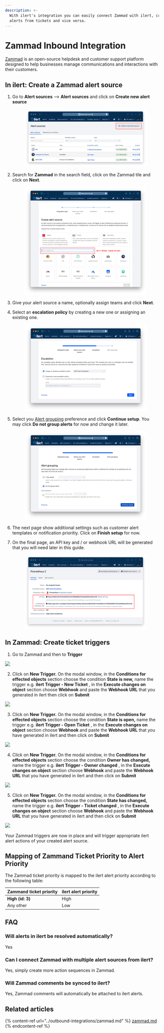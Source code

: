 ```yaml
---
description: >-
  With ilert's integration you can easily connect Zammad with ilert, create
  alerts from tickets and vice versa.
---
```


# Zammad Inbound Integration

[Zammad](https://zammad.com/en) is an open-source helpdesk and customer support platform designed to help businesses manage communications and interactions with their customers.

## In ilert: Create a Zammad alert source <a href="#in-ilert" id="in-ilert"></a>

1.  Go to **Alert sources** --> **Alert sources** and click on **Create new alert source**

    <figure><img src="../.gitbook/assets/Screenshot 2023-08-28 at 10.21.10.png" alt=""><figcaption></figcaption></figure>
2.  Search for **Zammad** in the search field, click on the Zammad tile and click on **Next**.&#x20;

    <figure><img src="../.gitbook/assets/Screenshot 2023-08-28 at 10.24.23.png" alt=""><figcaption></figcaption></figure>
3. Give your alert source a name, optionally assign teams and click **Next**.
4.  Select an **escalation policy** by creating a new one or assigning an existing one.

    <figure><img src="../.gitbook/assets/Screenshot 2023-08-28 at 11.37.47.png" alt=""><figcaption></figcaption></figure>
5.  Select you [Alert grouping](../alerting/alert-sources.md#alert-grouping) preference and click **Continue setup**. You may click **Do not group alerts** for now and change it later.&#x20;

    <figure><img src="../.gitbook/assets/Screenshot 2023-08-28 at 11.38.24.png" alt=""><figcaption></figcaption></figure>
6. The next page show additional settings such as customer alert templates or notification prioritiy. Click on **Finish setup** for now.
7.  On the final page, an API key and / or webhook URL will be generated that you will need later in this guide.

    <figure><img src="../.gitbook/assets/Screenshot 2023-08-28 at 11.47.34 (1).png" alt=""><figcaption></figcaption></figure>

## In Zammad: Create ticket triggers <a href="#in-topdesk" id="in-topdesk"></a>

1. Go to Zammad and then to **Trigger**

![](../.gitbook/assets/Screenshot\_07\_02\_21\_\_13\_13.png)

2. Click on **New Trigger.** On the modal window, in the **Conditions for effected objects** section choose the condition **State is new,** name the trigger e.g. **ilert Trigger - New Ticket** , in the **Execute changes on object** section choose **Webhook** and paste the **Webhook URL** that you generated in ilert then click on **Submit**

![](../.gitbook/assets/Screenshot\_07\_02\_21\_\_13\_18.png)

3. Click on **New Trigger.** On the modal window, in the **Conditions for effected objects** section choose the condition **State is open,** name the trigger e.g. **ilert Trigger - Open Ticket** , in the **Execute changes on object** section choose **Webhook** and paste the **Webhook URL** that you have generated in ilert and then click on **Submit**

![](../.gitbook/assets/Screenshot\_07\_02\_21\_\_13\_24.png)

4. Click on **New Trigger.** On the modal window, in the **Conditions for effected objects** section choose the condition **Owner has changed,** name the trigger e.g. **ilert Trigger - Owner changed** , in the **Execute changes on object** section choose **Webhook** and paste the **Webhook URL** that you have generated in ilert and then click on **Submit**

![](../.gitbook/assets/Screenshot\_07\_02\_21\_\_13\_26.png)

5. Click on **New Trigger.** On the modal window, in the **Conditions for effected objects** section choose the condition **State has changed,** name the trigger e.g. **ilert Trigger - Ticket changed** , in the **Execute changes on object** section choose **Webhook** and paste the **Webhook URL** that you have generated in ilert and then click on **Submit**

![](../.gitbook/assets/Screenshot\_07\_02\_21\_\_13\_27.png)

Your Zammad triggers are now in place and will trigger appropriate ilert alert actions of your created alert source.

## Mapping of Zammand Ticket Priority to Alert Priority

The Zammad ticket priority is mapped to the ilert alert priority according to the following table:

| Zammand ticket priority | ilert alert priority |
| ----------------------- | -------------------- |
| **High (id: 3)**        | High                 |
| Any other               | Low                  |

## FAQ <a href="#faq" id="faq"></a>

### **Will alerts in ilert be resolved automatically?**

Yes

### **Can I connect Zammad with multiple alert sources from ilert?**

Yes, simply create more action sequences in Zammad.

### Will Zammad comments be synced to ilert?

Yes, Zammad comments will automatically be attached to ilert alerts.

## Related articles

{% content-ref url="../outbound-integrations/zammad.md" %}
[zammad.md](../outbound-integrations/zammad.md)
{% endcontent-ref %}
